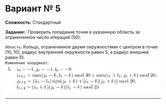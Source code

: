 # Вариант № 5
**Сложность:** Стандартный

**Задание:**: Проверить попадание точки в указанную область за ограниченное число итераций (50).

`Область`: Кольцо, ограниченное двумя окружностями с центром в точке (10, 10), радиус внутренней окружности равен 5, а радиус внешней равен 10.   
`Изменение координат`:  
![Alt text](../../pic/5.png)

---
